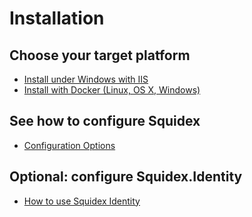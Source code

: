 # Installation

## Choose your target platform

* [Install under Windows with IIS](installation/install-windows-iis.md)
* [Install with Docker (Linux, OS X, Windows)](installation/install-docker.md)

## See how to configure Squidex

* [Configuration Options](installation/configuration.md)

## Optional: configure Squidex.Identity

* [How to use Squidex Identity](identity/use-squidex-identity.md)
